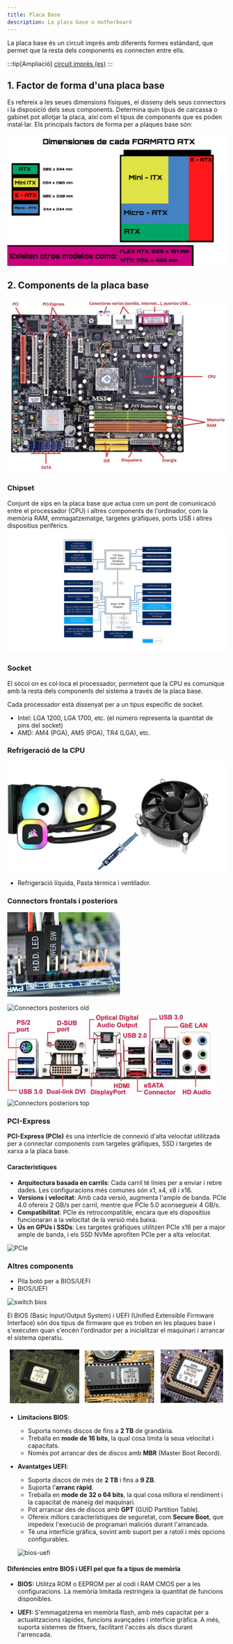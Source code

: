```yaml
---
title: Placa Base
description: La placa base o motherboard
---
```


La placa base és un circuit imprés amb diferents formes estàndard, que permet que la resta dels components es connecten entre ells.

:::tip[Ampliació]
[circuit imprès (es)](https://fadesaing.com/circuitos-impresos/)
:::

## 1. Factor de forma d'una placa base 
Es refereix a les seues dimensions físiques, el disseny dels seus connectors i la disposició dels seus components. Determina quin tipus de carcassa o gabinet pot allotjar la placa, així com el tipus de components que es poden instal·lar. Els principals factors de forma per a plaques base són:

![Mides de plaques base](../../../../assets/ut1/placas-sizes.png)


## 2. Components de la placa base
![Placa base i els seus components](../../../../assets/ut1/placa1.jpg)


### Chipset

Conjunt de xips en la placa base que actua com un pont de comunicació entre el processador (CPU) i altres components de l'ordinador, com la memòria RAM, emmagatzematge, targetes gràfiques, ports USB i altres dispositius perifèrics.
![Chipset 13th gen Z790](../../../../assets/ut1/chipset-Z790.jpg)

### Socket

El sòcol on es col·loca el processador, permetent que la CPU es comunique amb la resta dels components del sistema a través de la placa base.

Cada processador està dissenyat per a un tipus específic de socket.

- Intel: LGA 1200, LGA 1700, etc. (el número representa la quantitat de pins del socket)
- AMD: AM4 (PGA), AM5 (PGA), TR4 (LGA), etc.

### Refrigeració de la CPU

![Refrigeració líquida](../../../../assets/ut1/liquidRef.webp)

- Refrigeració líquida, Pasta tèrmica i ventilador.

### Connectors frontals i posteriors

![Connectors frontals](../../../../assets/ut1/conectores-frontal.jpg)

![Connectors posteriors old](https://onubaelectronica.es/wp-content/uploads/2020/04/conectores_mainboard.jpg.webp)
![Connectors posteriors](../../../../assets/ut1/conectores-placa-base-trasera.webp)
![Connectors posteriors top](https://acf.geeknetic.es/imgw/imagenes/auto/2022/1/27/l8m-conectoresplacasbase.jpg?f=webp)

### PCI-Express 
**PCI-Express (PCIe)** és una interfície de connexió d'alta velocitat utilitzada per a connectar components com targetes gràfiques, SSD i targetes de xarxa a la placa base.

#### Característiques
- **Arquitectura basada en carrils**: Cada carril té línies per a enviar i rebre dades. Les configuracions més comunes són x1, x4, x8 i x16.
- **Versions i velocitat**: Amb cada versió, augmenta l'ample de banda. PCIe 4.0 ofereix 2 GB/s per carril, mentre que PCIe 5.0 aconsegueix 4 GB/s.
- **Compatibilitat**: PCIe és retrocompatible, encara que els dispositius funcionaran a la velocitat de la versió més baixa.
- **Ús en GPUs i SSDs**: Les targetes gràfiques utilitzen PCIe x16 per a major ample de banda, i els SSD NVMe aprofiten PCIe per a alta velocitat.

![PCIe](https://vishub.org/pictures/19103.jpeg?style=500)


### Altres components

- Pila botó per a BIOS/UEFI
- BIOS/UEFI

![switch bios](https://www.biostar.com.tw/picture/Faq/764/_3.PNG)

El BIOS (Basic Input/Output System) i UEFI (Unified Extensible Firmware Interface) són dos tipus de firmware que es troben en les plaques base i s'executen quan s'encén l'ordinador per a inicialitzar el maquinari i arrancar el sistema operatiu.

![Exemple de BIOS](../../../../assets/ut1/bios.png)

- **Limitacions BIOS**:
  - Suporta només discos de fins a **2 TB** de grandària.
  - Treballa en **mode de 16 bits**, la qual cosa limita la seua velocitat i capacitats.
  - Només pot arrancar des de discos amb **MBR** (Master Boot Record).

- **Avantatges UEFI**:
  - Suporta discos de més de **2 TB** i fins a **9 ZB**.
  - Suporta l'**arranc ràpid**.
  - Treballa en **mode de 32 o 64 bits**, la qual cosa millora el rendiment i la capacitat de maneig del maquinari.
  - Pot arrancar des de discos amb **GPT** (GUID Partition Table).
  - Ofereix millors característiques de seguretat, com **Secure Boot**, que impedeix l'execució de programari maliciós durant l'arrancada.
  - Té una interfície gràfica, sovint amb suport per a ratolí i més opcions configurables.


  ![bios-uefi](https://i.blogs.es/a68699/bios-vs-uefi/1366_2000.jpg)

#### Diferències entre BIOS i UEFI pel que fa a tipus de memòria

- **BIOS:** Utilitza ROM o EEPROM per al codi i RAM CMOS per a les configuracions. La memòria limitada restringeix la quantitat de funcions disponibles.

- **UEFI:** S'emmagatzema en memòria flash, amb més capacitat per a actualitzacions ràpides, funcions avançades i interfície gràfica. A més, suporta sistemes de fitxers, facilitant l'accés als discs durant l'arrencada.
